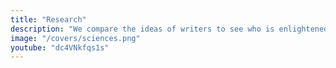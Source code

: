 ```yaml
---
title: "Research"
description: "We compare the ideas of writers to see who is enlightened (with the Dharma) and who is evil (against the Dharma)"
image: "/covers/sciences.png" 
youtube: "dc4VNkfqs1s"
---
```


